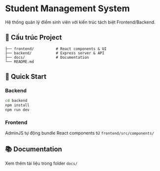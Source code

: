 # Student Management System

Hệ thống quản lý điểm sinh viên với kiến trúc tách biệt Frontend/Backend.

## 📁 Cấu trúc Project

```
├── frontend/          # React components & UI
├── backend/           # Express server & API
├── docs/              # Documentation
└── README.md
```

## 🚀 Quick Start

### Backend
```bash
cd backend
npm install
npm run dev
```

### Frontend
AdminJS tự động bundle React components từ `frontend/src/components/`

## 📚 Documentation

Xem thêm tài liệu trong folder `docs/`
